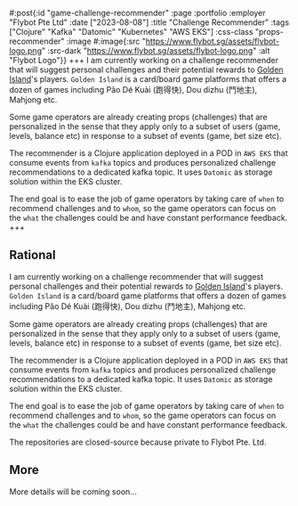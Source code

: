 #:post{:id "game-challenge-recommender"
       :page :portfolio
       :employer "Flybot Pte Ltd" 
       :date ["2023-08-08"]
       :title "Challenge Recommender"
       :tags ["Clojure" "Kafka" "Datomic" "Kubernetes" "AWS EKS"]
       :css-class "props-recommender"
       :image #:image{:src "https://www.flybot.sg/assets/flybot-logo.png"
                      :src-dark "https://www.flybot.sg/assets/flybot-logo.png"
                      :alt "Flybot Logo"}}
+++
I am currently working on a challenge recommender that will suggest personal challenges and their potential rewards to [Golden Island](https://www.80166.com/)'s players. `Golden Island` is a card/board game platforms that offers a dozen of games including Pǎo Dé Kuài (跑得快), Dou dizhu (鬥地主), Mahjong etc.

Some game operators are already creating props (challenges) that are personalized in the sense that they apply only to a subset of users (game, levels, balance etc) in response to a subset of events (game, bet size etc).

The recommender is a Clojure application deployed in a POD in `AWS EKS` that consume events from `kafka` topics and produces personalized challenge recommendations to a dedicated kafka topic. It uses `Datomic` as storage solution within the EKS cluster.

The end goal is to ease the job of game operators by taking care of `when` to recommend challenges and to `whom`, so the game operators can focus on the `what` the challenges could be and have constant performance feedback.
+++
## Rational
I am currently working on a challenge recommender that will suggest personal challenges and their potential rewards to [Golden Island](https://www.80166.com/)'s players. `Golden Island` is a card/board game platforms that offers a dozen of games including Pǎo Dé Kuài (跑得快), Dou dizhu (鬥地主), Mahjong etc.

Some game operators are already creating props (challenges) that are personalized in the sense that they apply only to a subset of users (game, levels, balance etc) in response to a subset of events (game, bet size etc).

The recommender is a Clojure application deployed in a POD in `AWS EKS` that consume events from `kafka` topics and produces personalized challenge recommendations to a dedicated kafka topic. It uses `Datomic` as storage solution within the EKS cluster.

The end goal is to ease the job of game operators by taking care of `when` to recommend challenges and to `whom`, so the game operators can focus on the `what` the challenges could be and have constant performance feedback.

The repositories are closed-source because private to Flybot Pte. Ltd.

## More

More details will be coming soon...
